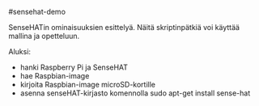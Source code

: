 #sensehat-demo

SenseHATin ominaisuuksien esittelyä. Näitä skriptinpätkiä voi käyttää mallina ja opetteluun.

Aluksi:
 * hanki Raspberry Pi ja SenseHAT
 * hae Raspbian-image
 * kirjoita Raspbian-image microSD-kortille
 * asenna senseHAT-kirjasto komennolla sudo apt-get install sense-hat
